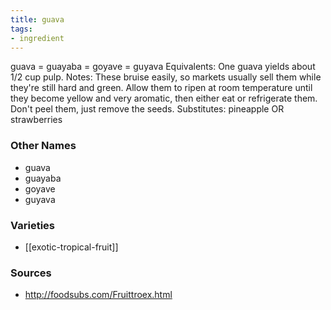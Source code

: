 ```yaml
---
title: guava
tags:
- ingredient
---
```

guava = guayaba = goyave = guyava Equivalents: One guava yields about 1/2 cup pulp. Notes: These bruise easily, so markets usually sell them while they're still hard and green. Allow them to ripen at room temperature until they become yellow and very aromatic, then either eat or refrigerate them. Don't peel them, just remove the seeds. Substitutes: pineapple OR strawberries

### Other Names

* guava
* guayaba
* goyave
* guyava

### Varieties

* [[exotic-tropical-fruit]]

### Sources
* http://foodsubs.com/Fruittroex.html
